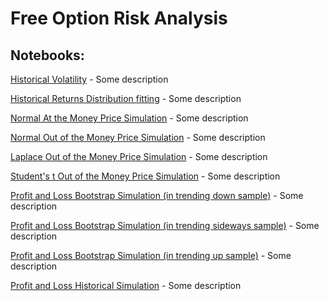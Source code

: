 # Free Option Risk Analysis

## Notebooks:

[Historical Volatility](historical_volatility.ipynb) - Some description

[Historical Returns Distribution fitting](historical_returns_fit.ipynb) - Some description

[Normal At the Money Price Simulation](normal_at_money_simulation.ipynb) - Some description

[Normal Out of the Money Price Simulation](normal_out_money_simulation.ipynb) - Some description

[Laplace Out of the Money Price Simulation](laplace_out_money_simulation.ipynb) - Some description

[Student's t Out of the Money Price Simulation](student_t_out_money_simulation.ipynb) - Some description

[Profit and Loss Bootstrap Simulation (in trending down sample)](pnl_bootstrap_down_simulation.ipynb) - Some description

[Profit and Loss Bootstrap Simulation (in trending sideways sample)](pnl_bootstrap_sideways_simulation.ipynb) - Some description

[Profit and Loss Bootstrap Simulation (in trending up sample)](pnl_bootstrap_up_simulation.ipynb) - Some description

[Profit and Loss Historical Simulation](pnl_historical_simulation.ipynb) - Some description
